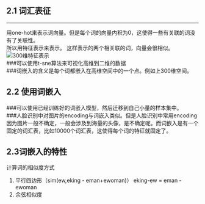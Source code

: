 ## 2.1 词汇表征  
---
用one-hot来表示词向量。但是每个词的向量内积为0，这使得一些有关联的词没有了关联性。   
所以用特征表示来表示。 这样表示的两个相关联的词，向量会很相似。
![300维特征表示](https://github.com/Duanxiaodai/Deeplearning-notes/blob/master/mynotes/5/img/3.png)  
###可以使用t-sne算法来可视化高维到二维的数据  
###词嵌入的含义是每个词都嵌入在高维空间中的一个点。例如上300维空间。
## 2.2 使用词嵌入  


###可以使用已经训练好的词嵌入模型，然后迁移到自己小量的样本集中。  
###人脸识别中对图片的encoding与词嵌入类似。但是人脸识别中常用encoding因为图片一般不确定，一般会涉及到海量的头像，是不确定呢。而词嵌入是有一个固定的词汇表，比如10000个词汇表，这使得每个词的特征就固定了。  


## 2.3词嵌入的特性  
计算词的相似度方式  
1. 平行四边形（sim(ew,eking - eman+ewoman)）     eking-ew = eman - ewoman    
2. 余弦相似度  




